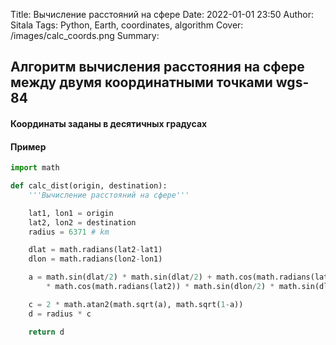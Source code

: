 Title: Вычисление расстояний на сфере
Date: 2022-01-01 23:50
Author: Sitala
Tags: Python, Earth, coordinates, algorithm
Cover: /images/calc_coords.png
Summary:

## Алгоритм вычисления расстояния на сфере между двумя координатными точками wgs-84

#### Координаты заданы в десятичных градусах

#### Пример

```python
import math

def calc_dist(origin, destination):
    '''Вычисление расстояний на сфере'''

    lat1, lon1 = origin
    lat2, lon2 = destination
    radius = 6371 # km

    dlat = math.radians(lat2-lat1)
    dlon = math.radians(lon2-lon1)

    a = math.sin(dlat/2) * math.sin(dlat/2) + math.cos(math.radians(lat1)) \
        * math.cos(math.radians(lat2)) * math.sin(dlon/2) * math.sin(dlon/2)

    c = 2 * math.atan2(math.sqrt(a), math.sqrt(1-a))
    d = radius * c

    return d

```
